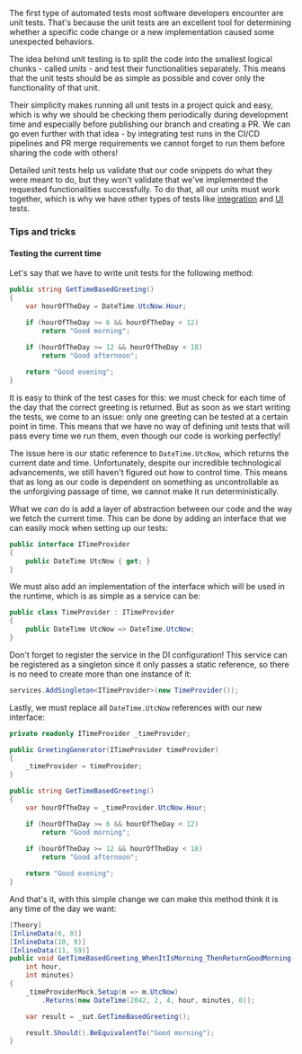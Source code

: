 The first type of automated tests most software developers encounter are unit tests. That's because the unit tests are an excellent tool for determining whether a specific code change or a new implementation caused some unexpected behaviors.

The idea behind unit testing is to split the code into the smallest logical chunks - called _units_ - and test their functionalities separately. This means that the unit tests should be as simple as possible and cover only the functionality of that unit.

Their simplicity makes running all unit tests in a project quick and easy, which is why we should be checking them periodically during development time and especially before publishing our branch and creating a PR. We can go even further with that idea - by integrating test runs in the CI/CD pipelines and PR merge requirements we cannot forget to run them before sharing the code with others!

Detailed unit tests help us validate that our code snippets do what they were meant to do, but they won't validate that we've implemented the requested functionalities successfully. To do that, all our units must work together, which is why we have other types of tests like [integration](integration-tests) and [UI](ui-tests) tests.

### Tips and tricks

#### Testing the current time

Let's say that we have to write unit tests for the following method:

``` c#
public string GetTimeBasedGreeting() 
{
    var hourOfTheDay = DateTime.UtcNow.Hour;

    if (hourOfTheDay >= 6 && hourOfTheDay < 12)
        return "Good morning";
    
    if (hourOfTheDay >= 12 && hourOfTheDay < 18)
        return "Good afternoon";

    return "Good evening";
}
```

It is easy to think of the test cases for this: we must check for each time of the day that the correct greeting is returned. But as soon as we start writing the tests, we come to an issue: only one greeting can be tested at a certain point in time. This means that we have no way of defining unit tests that will pass every time we run them, even though our code is working perfectly!

The issue here is our static reference to `DateTime.UtcNow`, which returns the current date and time. Unfortunately, despite our incredible technological advancements, we still haven't figured out how to control time. This means that as long as our code is dependent on something as uncontrollable as the unforgiving passage of time, we cannot make it run deterministically.

What we _can_ do is add a layer of abstraction between our code and the way we fetch the current time. This can be done by adding an interface that we can easily mock when setting up our tests:

``` c#
public interface ITimeProvider
{
    public DateTime UtcNow { get; }
}
```

We must also add an implementation of the interface which will be used in the runtime, which is as simple as a service can be:

``` c#
public class TimeProvider : ITimeProvider
{
    public DateTime UtcNow => DateTime.UtcNow;
}
```

Don't forget to register the service in the DI configuration! This service can be registered as a singleton since it only passes a static reference, so there is no need to create more than one instance of it:

``` c#
services.AddSingleton<ITimeProvider>(new TimeProvider());
```

Lastly, we must replace all `DateTime.UtcNow` references with our new interface:

``` c#
private readonly ITimeProvider _timeProvider;

public GreetingGenerator(ITimeProvider timeProvider)
{
    _timeProvider = timeProvider;
}

public string GetTimeBasedGreeting() 
{
    var hourOfTheDay = _timeProvider.UtcNow.Hour;

    if (hourOfTheDay >= 6 && hourOfTheDay < 12)
        return "Good morning";
    
    if (hourOfTheDay >= 12 && hourOfTheDay < 18)
        return "Good afternoon";

    return "Good evening";
}
```

And that's it, with this simple change we can make this method think it is any time of the day we want:

``` c#
[Theory]
[InlineData(6, 0)]
[InlineData(10, 0)]
[InlineData(11, 59)]
public void GetTimeBasedGreeting_WhenItIsMorning_ThenReturnGoodMorning(
    int hour, 
    int minutes)
{
    _timeProviderMock.Setup(m => m.UtcNow)
        .Returns(new DateTime(2042, 2, 4, hour, minutes, 0));

    var result = _sut.GetTimeBasedGreeting();

    result.Should().BeEquivalentTo("Good morning");
}
```